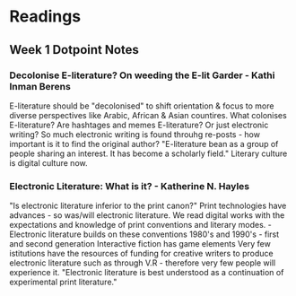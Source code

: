 # Readings

## Week 1 Dotpoint Notes

### Decolonise E-literature? On weeding the E-lit Garder - Kathi Inman Berens

E-literature should be "decolonised" to shift orientation & focus to more diverse perspectives like Arabic, African & Asian countires.
What colonises E-literature?
Are hashtages and memes E-literature? Or just electronic writing?
So much electronic writing is found throuhg re-posts - how important is it to find the original author?
"E-literature bean as a group of people sharing an interest. It has become a scholarly field." 
Literary culture is digital culture now.


### Electronic Literature: What is it? - Katherine N. Hayles

"Is electronic literature inferior to the print canon?"
Print technologies have advances - so was/will electronic literature.
We read digital works with the expectations and knowledge of print conventions and literary modes. - Electronic literature builds on these conventions
1980's and 1990's - first and second generation
Interactive fiction has game elements
Very few istitutions have the resources of funding for creative writers to produce electronic literature such as through V.R - therefore very few people will experience it. 
"Electronic literature is best understood as a continuation of experimental print literature." 
